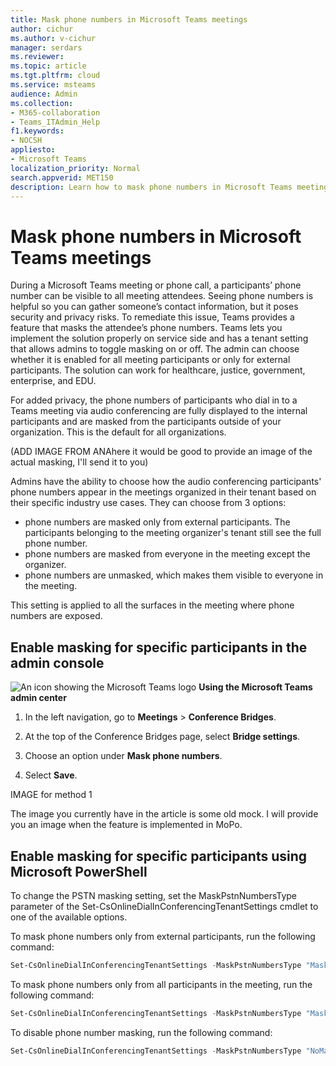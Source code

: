 ```yaml
---
title: Mask phone numbers in Microsoft Teams meetings 
author: cichur
ms.author: v-cichur
manager: serdars
ms.reviewer: 
ms.topic: article
ms.tgt.pltfrm: cloud
ms.service: msteams
audience: Admin
ms.collection: 
- M365-collaboration
- Teams_ITAdmin_Help
f1.keywords:
- NOCSH
appliesto: 
- Microsoft Teams
localization_priority: Normal
search.appverid: MET150
description: Learn how to mask phone numbers in Microsoft Teams meetings
---
```


# Mask phone numbers in Microsoft Teams meetings

During a Microsoft Teams meeting or phone call, a participants’ phone number can be visible to all meeting attendees. Seeing phone numbers is helpful so you can gather someone’s contact information, but it poses security and privacy risks. To remediate this issue, Teams provides a feature that masks the attendee’s phone numbers. Teams lets you implement the solution properly on service side and has a tenant setting that allows admins to toggle masking on or off. The admin can choose whether it is enabled for all meeting participants or only for external participants. The solution can work for healthcare, justice, government, enterprise, and EDU.

For added privacy, the phone numbers of participants who dial in to a Teams meeting via audio conferencing are fully displayed to the internal participants and are masked from the participants outside of your organization. This is the default for all organizations.

(ADD IMAGE FROM ANAhere it would be good to provide an image of the actual masking, I'll send it to you)

Admins have the ability to choose how the audio conferencing participants' phone numbers appear in the meetings organized in their tenant based on their specific industry use cases. They can choose from 3 options:

- phone numbers are masked only from external participants. The participants belonging to the meeting organizer's tenant still see the full phone number.
- phone numbers are masked from everyone in the meeting except the organizer.
- phone numbers are unmasked, which makes them visible to everyone in the meeting.

This setting is applied to all the surfaces in the meeting where phone numbers are exposed.

## Enable masking for specific participants in the admin console

![An icon showing the Microsoft Teams logo](media/teams-logo-30x30.png) **Using the Microsoft Teams admin center**

1. In the left navigation, go to **Meetings** > **Conference Bridges**.

2. At the top of the Conference Bridges page, select **Bridge settings**.

3. Choose an option under **Mask phone numbers**.

4. Select **Save**.

IMAGE for method 1

The image you currently have in the article is some old mock. I will provide you an image when the feature is implemented in MoPo.

## Enable masking for specific participants using Microsoft PowerShell

To change the PSTN masking setting, set the MaskPstnNumbersType parameter of the Set-CsOnlineDialInConferencingTenantSettings cmdlet to one of the available options.

To mask phone numbers only from external participants, run the following command:

```PowerShell
Set-CsOnlineDialInConferencingTenantSettings -MaskPstnNumbersType "MaskedForExternalUsers"
```

To mask phone numbers only from all participants in the meeting, run the following command:

```PowerShell
Set-CsOnlineDialInConferencingTenantSettings -MaskPstnNumbersType "MaskedForAllUsers"
```

To disable phone number masking, run the following command:

```PowerShell
Set-CsOnlineDialInConferencingTenantSettings -MaskPstnNumbersType "NoMasking"
```
